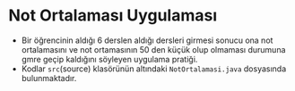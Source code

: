 # Not Ortalaması Uygulaması
- Bir öğrencinin aldığı 6 derslen aldığı dersleri girmesi sonucu ona not ortalamasını ve not ortamasının 50 den küçük olup olmaması durumuna gmre geçip kaldığını söyleyen uygulama pratiği.
- Kodlar `src`(source) klasörünün altındaki `NotOrtalamasi.java` dosyasında bulunmaktadır.
